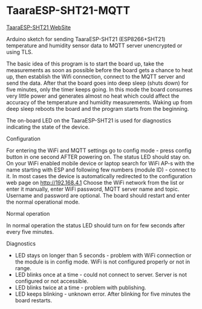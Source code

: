 # TaaraESP-SHT21-MQTT

[TaaraESP-SHT21 WebSite](https://taaralabs.eu/es1)

Arduino sketch for sending TaaraESP-SHT21 (ESP8266+SHT21) temperature and humidity sensor data to MQTT server unencrypted or using TLS.

The basic idea of this program is to start the board up, take the measurements as soon as possible before the board gets a chance to heat up, then establish the Wifi connection, connect to the MQTT server and send the data. After that the board goes into deep sleep (shuts down) for five minutes,  only the timer keeps going. In this mode the board consumes very little power and generates almost no heat which could affect the accuracy of the temperature and humidity measurements. Waking up from deep sleep reboots the board and the program starts from the beginning.

The on-board LED on the TaaraESP-SHT21 is used for diagnostics indicating the state of the device.

Configuration

For entering the WiFi and MQTT settings go to config mode - press config button in one second AFTER powering on.
The status LED should stay on.
On your WiFi enabled mobile device or laptop search for WiFi AP-s with the name starting with ESP and following few numbers (module ID) - connect to it.
In most cases the device is automatically redirected to the configuration web page on http://192.168.4.1
Choose the WiFi network from the list or enter it manually, enter WiFi password, MQTT server name and topic. Username and password are optional.
The board should restart and enter the normal operational mode.

Normal operation

In normal operation the status LED should turn on for few seconds after every five minutes.

Diagnostics

* LED stays on longer than 5 seconds - problem with WiFi connection or the module is in config mode. WiFi is not configured properly or not in range.
* LED blinks once at a time - could not connect to server. Server is not configured or not accessible.
* LED blinks twice at a time - problem with publishing.
* LED keeps blinking - unknown error.
After blinking for five minutes the board restarts.
